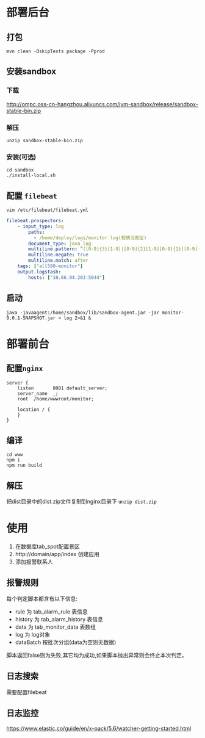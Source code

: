 # 部署后台
## 打包
```
mvn clean -DskipTests package -Pprod
```
## 安装sandbox
### 下载
http://ompc.oss-cn-hangzhou.aliyuncs.com/jvm-sandbox/release/sandbox-stable-bin.zip
### 解压
`unzip sandbox-stable-bin.zip`
### 安装(可选)
```
cd sandbox
./install-local.sh
```
## 配置 `filebeat`
`vim /etc/filebeat/filebeat.yml`

```yaml
filebeat.prospectors:
    - input_type: log
        paths:
          - /home/deploy/logs/monitor.log(视情况而定)
        document_type: java_log
        multiline.pattern: ^([0-9]{3}[1-9]|[0-9]{2}[1-9][0-9]{1}|[0-9]{1}[1-9][0-9]{2}|[1-9][0-9]{3})-(((0[13578]|1[02])-(0[1-9]|[12][0-9]|3[01]))|((0[469]|11)-(0[1-9]|[12][0-9]|30))|(02-(0[1-9]|[1][0-9]|2[0-8])))
        multiline.negate: true
        multiline.match: after
    tags: ["all580-monitor"]
    output.logstash:
        hosts: ["10.66.94.203:5044"]
```
## 启动 
```
java -javaagent:/home/sandbox/lib/sandbox-agent.jar -jar monitor-0.0.1-SNAPSHOT.jar > log 2>&1 &
```

# 部署前台
## 配置`nginx`
```
server {
    listen       8081 default_server;
    server_name  _;
    root  /home/wwwroot/monitor;
    
    location / {
    }                                                                                                                                                                                                                                                                     
}
```
## 编译
```
cd www 
npm i
npm run build
```
## 解压
把dist目录中的dist.zip文件复制到nginx目录下
`unzip dist.zip`

# 使用
1. 在数据库tab_spot配置景区
2. http://domain/app/index 创建应用
3. 添加报警联系人

## 报警规则
每个判定脚本都含有以下信息:
- rule 为 tab_alarm_rule 表信息
- history 为 tab_alarm_history 表信息
- data 为 tab_monitor_data 表数组
- log 为 log对象
- dataBatch 按批次分组(data为空则无数据)

脚本返回false则为失败,其它均为成功,如果脚本抛出异常则会终止本次判定。

## 日志搜索
需要配置filebeat

## 日志监控
https://www.elastic.co/guide/en/x-pack/5.6/watcher-getting-started.html


